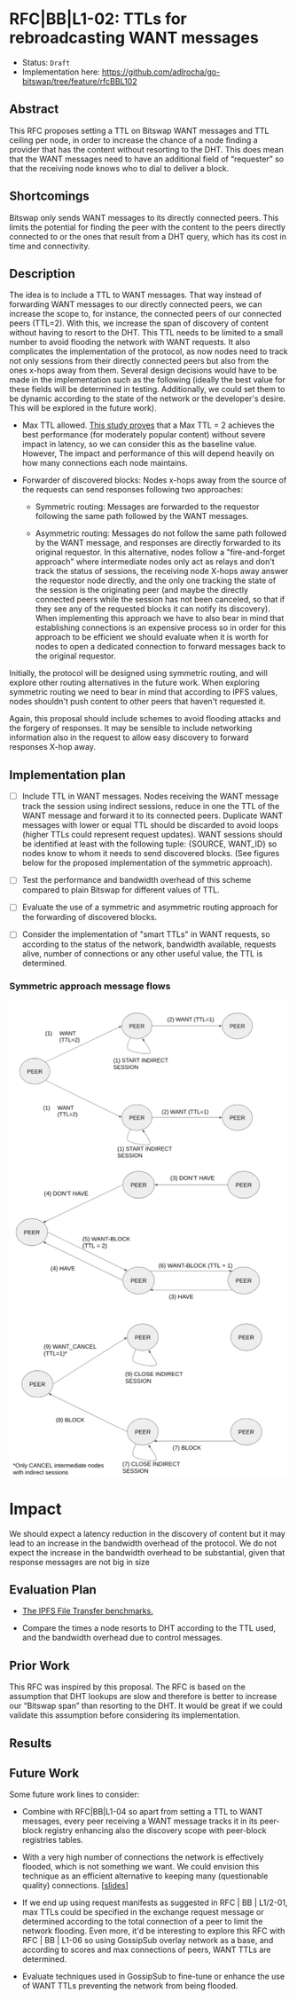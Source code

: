 #  RFC|BB|L1-02: TTLs for rebroadcasting WANT messages
* Status: `Draft`
* Implementation here: https://github.com/adlrocha/go-bitswap/tree/feature/rfcBBL102

## Abstract

This RFC proposes setting a TTL on Bitswap WANT messages and TTL ceiling per node, in order to increase the chance of a node finding a provider that has the content without resorting to the DHT. This does mean that the WANT messages need to have an additional field of “requester” so that the receiving node knows who to dial to deliver a block.

<!-- Full description here: https://docs.google.com/document/d/1zjJCZel8zJzgK3XuHK0YZlNffEHThq7tUOssGgRTryY/edit#heading=h.6qnrq913vou6 -->



## Shortcomings

Bitswap only sends WANT messages to its directly connected peers. This limits the potential for finding the peer with the content to the peers directly connected to or the ones that result from a DHT query, which has its cost in time and connectivity.

## Description

The idea is to include a TTL to WANT messages. That way instead of forwarding WANT messages to our directly connected peers, we can increase the scope to, for instance, the connected peers of our connected peers (TTL=2). With this, we increase the span of discovery of content without having to resort to the DHT. This TTL needs to be limited to a small number to avoid flooding the network with WANT requests. It also complicates the implementation of the protocol, as now nodes need to track not only sessions from their directly connected peers but also from the ones x-hops away from them. Several design decisions would have to be made in the implementation such as the following (ideally the best value for these fields will be determined in testing. Additionally, we could set them to be dynamic according to the state of the network or the developer's desire. This will be explored in the future work).

-   Max TTL allowed. [This study proves](http://conferences2.sigcomm.org/acm-icn/2015/proceedings/p9-wang.pdf) that a Max TTL = 2 achieves the best performance (for moderately popular content) without severe impact in latency, so we can consider this as the baseline value. However, The impact and performance of this will depend heavily on how many connections each node maintains.

-   Forwarder of discovered blocks: Nodes x-hops away from the source of the requests can send responses following two approaches:

    -   Symmetric routing: Messages are forwarded to the requestor following the same path followed by the WANT messages.

    -   Asymmetric routing: Messages do not follow the same path followed by the WANT message, and responses are directly forwarded to its original requestor. In this alternative, nodes follow a "fire-and-forget approach" where intermediate nodes only act as relays and don't track the status of sessions, the receiving node X-hops away answer the requestor node directly, and the only one tracking the state of the session is the originating peer (and maybe the directly connected peers while the session has not been canceled, so that if they see any of the requested blocks it can notify its discovery). When implementing this approach we have to also bear in mind that establishing connections is an expensive process so in order for this approach to be efficient we should evaluate when it is worth for nodes to open a dedicated connection to forward messages back to the original requestor.

Initially, the protocol will be designed using symmetric routing, and will explore other routing alternatives in the future work. When exploring symmetric routing we need to bear in mind that according to IPFS values, nodes shouldn't push content to other peers that haven't requested it.

Again, this proposal should include schemes to avoid flooding attacks and the forgery of responses. It may be sensible to include networking information also in the request to allow easy discovery to forward responses X-hop away.

## Implementation plan
- [ ] Include TTL in WANT messages. Nodes receiving the WANT message track the session using indirect sessions, reduce in one the TTL of the WANT message and forward it to its connected peers. Duplicate WANT messages with lower or equal TTL should be discarded to avoid loops (higher TTLs could represent request updates). WANT sessions should be identified at least with the following tuple: {SOURCE, WANT_ID} so nodes know to whom it needs to send discovered blocks. (See figures below for the proposed implementation of the symmetric approach).

- [ ] Test the performance and bandwidth overhead of this scheme compared to plain Bitswap for different values of TTL.

- [ ] Evaluate the use of a symmetric and asymmetric routing approach for the forwarding of discovered blocks.

- [ ] Consider the implementation of "smart TTLs" in WANT requests, so according to the status of the network, bandwidth available, requests alive, number of connections or any other useful value, the TTL is determined.

### Symmetric approach message flows
![](./images/rfcBBL102-stage1.png)
![](./images/rfcBBL102-stage2.png)
![](./images/rfcBBL102-stage3.png)

# Impact
We should expect a latency reduction in the discovery of content but it may lead to an increase in the bandwidth overhead of the protocol. We do not expect the increase in the bandwidth overhead to be substantial, given that response messages are not big in size

## Evaluation Plan
-   [The IPFS File Transfer benchmarks.](https://docs.google.com/document/d/1LYs3WDCwpkrBdfrnB_LE0xsxdMCIhXdCchIkbzZc8OE/edit#heading=h.nxkc23tlbqhl)

-   Compare the times a node resorts to DHT according to the TTL used, and the bandwidth overhead due to control messages.

## Prior Work
This RFC was inspired by this proposal. The RFC is based on the assumption that DHT lookups are slow and therefore is better to increase our “Bitswap span” than resorting to the DHT. It would be great if we could validate this assumption before considering its implementation.

## Results


## Future Work
Some future work lines to consider:

-   Combine with RFC|BB|L1-04 so apart from setting a TTL to WANT messages, every peer receiving a WANT message tracks it in its peer-block registry enhancing also the discovery scope with peer-block registries tables.

-   With a very high number of connections the network is effectively flooded, which is not something we want. We could envision this technique as an efficient alternative to keeping many (questionable quality) connections. [[slides](http://conferences.sigcomm.org/acm-icn/2015/slides/01-01.pdf)]  

-   If we end up using request manifests as suggested in RFC | BB | L1/2-01, max TTLs could be specified in the exchange request message or determined according to the total connection of a peer to limit the network flooding. Even more, it'd be interesting to explore this RFC with RFC | BB | L1-06 so using GossipSub overlay network as a base, and according to scores and max connections of peers, WANT TTLs are determined.

-   Evaluate techniques used in GossipSub to fine-tune or enhance the use of WANT TTLs preventing the network from being flooded.

